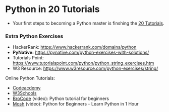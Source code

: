 # Python in 20 Tutorials

- Your first steps to becoming a Python master is finshing the [20 Tutorials](./tutorials/).

### Extra Python Exercises

- HackerRank: https://www.hackerrank.com/domains/python
- **PyNative:** https://pynative.com/python-exercises-with-solutions/
- Tutorials Point: https://www.tutorialspoint.com/python/python_string_exercises.htm
- W3 Resource: https://www.w3resource.com/python-exercises/string/

Online Python Tutorials:

- [Codeacdemy](https://www.codecademy.com/learn/learn-python-3)
- [W3Schools](https://www.w3schools.com/python/)
- [BroCode](https://www.youtube.com/playlist?list=PLZPZq0r_RZOOkUQbat8LyQii36cJf2SWT) (video): Python tutorial for beginners
- [Mosh](https://www.youtube.com/watch?v=kqtD5dpn9C8) (video): Python for Beginners - Learn Python in 1 Hour